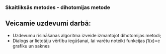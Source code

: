 ### Skaitliksās metodes - dihotomijas metode

## Veicamie uzdevumi darbā:
   - Uzdevumu risināšanas algoritma izveide izmantojot dihotomijas metodi;
   - Dialogs ar lietotāju vērtību iegūšanai, lai varētu noteikt funkcijas j1(x)=c grafiku un saknes
   
  
